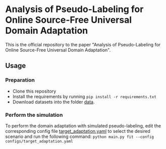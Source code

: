 # Analysis of Pseudo-Labeling for Online Source-Free Universal Domain Adaptation

This is the official repository to the paper "Analysis of Pseudo-Labeling for Online Source-Free Universal Domain Adaptation".

## Usage
### Preparation
- Clone this repository
- Install the requirements by running `pip install -r requirements.txt`
- Download datasets into the folder [data](data).

### Perform the simulation
To perform the domain adaptation with simulated pseudo-labeling, edit the corresponding config file [target_adaptation.yaml](configs/target_adaptation.yaml) to select the desired scenario and run the following command: `python main.py fit --config configs/target_adaptation.yaml`
